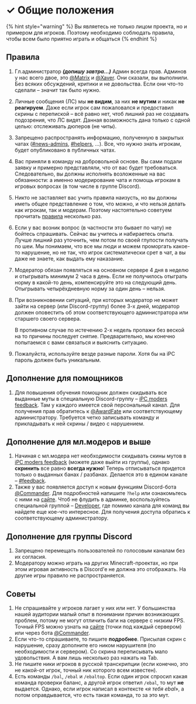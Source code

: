 # ✓ Общие положения

{% hint style="warning" %}
Вы являетесь не только лицом проекта, но и примером для игроков. Поэтому необходимо соблюдать правила, чтобы всем было приятно играть и общаться
{% endhint %}

## Правила

1. Гл.администратор _**\(допишу завтра...\)**_  Админ всегда прав. Админов у нас всего двое, это [@Matrix](//discord.com/users/194419590694961152) и [@Xaver](//discord.com/users/177255966952259584). Они сказали, вы выполнили. Без всяких обсуждений, критики и не довольства. Если они что-то сделали – значит так было нужно.
2. Личные сообщения \(ЛС\) мы **не видим**, за них **не мутим** и никак **не реагируем**. Даже если игрок сам пожаловался и предоставил скрины с перепиской – всё равно нет, чтоб лишний раз не создавать подозрения, что ЛС видят. Данная возможность дана только с одной целью: отслеживать дюперов \(не читы\).
3. Запрещено распространять информацию, полученную в закрытых чатах \([\#news-admins](//discord.com/channels/292021813528231948/656484070020349974), [\#helpers](//discord.com/channels/292021813528231948/660576753621794829), …\). Все, что нужно знать игрокам, будет опубликовано в публичных чатах. 
4. Вас приняли в команду на добровольной основе. Вы сами подали заявку и примерно представляли, что от вас будет требоваться. Следовательно, вы должны исполнять возложенные на вас обязанности: а именно модерирование чата и помощь игрокам в игровых вопросах \(в том числе в группе Discord\). 
5. Никто не заставляет вас учить правила наизусть, но вы должны иметь общее представление о том, что можно, и что нельзя делать как игрокам, так и модерам. Поэтому настоятельно советуем прочитать [правила](//iplaycraft.ru/go/rules) несколько раз.
6. Если у вас возник вопрос \(в частности это бывает по чату\) не бойтесь спрашивать. Сейчас вы учитесь и набираетесь опыта. Лучше лишний раз уточнить, чем потом по своей глупости получать по шеи. Мы понимаем, что все мы люди и можем проморгать какое-то нарушение, но не так, что игрок систематически срет в чат, а вы даже не знаете, как выдать ему наказание. 
7. Модератор обязан появляться на основном сервере 4 дня в неделю и отыгрывать минимум 2 часа в день. Если не получилось отыграть норму в какой-то день, компенсируйте это на следующий день. Отыгрывать четырёхдневную норму за один день – нельзя.
8. При возникновении ситуаций, при которых модератор не может зайти на сервер \(или Discord-группу\) более 3-х дней, модератор должен оповестить об этом соответствующего администратора или старшего своего сервера.

   В противном случае по истечению 2-х недель пропажи без веской на то причины последует снятие. Предварительно, мы конечно попытаемся с вами связаться и выяснить ситуацию.  

9. Пожалуйста, используйте везде разные пароли. Хотя бы на iPC пароль должен быть уникальным.

## Дополнение для помощников

1. Для повышения обучения помощник должен скидывать все выданные муты в специальную Discord-группу – [iPC moders feedback](//discord.gg/mffmgrx). Там у каждого имеется свой персональный канал. Для получения прав обратитесь к [@AwardFate](//discord.com/users/327848335857811456) или соответствующему администратору.  Требуется четко записывать команду и прикладывать к ней скрины / видео с нарушением.

## Дополнение для мл.модеров и выше

1. Начиная с мл.модера нет необходимости скидывать скины мутов в [iPC moders feedback](//discord.gg/mffmgrx) \(можете даже выйти из группы\), однако **скринить** все равно **всегда нужно**! Теперь отписываться придется только о выданных банах / разбанах. Делается это в едином канале – [\#feedback](//discord.com/channels/292021813528231948/652635936043040769). 
2. Также у вас появляется доступ к новым функциям Discord-бота [@Commander](//discord.com/users/653192844697141259). Для подробностей напишите `?help` или ознакомьтесь с ними на [сайте](//ipc.i96.dev/bots/commander). Чтоб не флудить в админке, воспользуйтесь специальной группой – [Developer](//discord.gg/Z3VAEme), где помимо канала для команд вы найдете еще кое-что интересное. Для получения доступа обратись к соответствующему администратору.

## Дополнение для группы Discord

1. Запрещено перемещать пользователей по голосовым каналам без их согласия.
2. Модератору можно играть на других Minecraft-проектах, но при этом игровая активность в Discord'e не должна это отображать. На другие игры правило не распространяется.

## Советы

1. Не спрашивайте у игроков лагает у них или нет. У большинства нашей аудитории малый опыт в понимании причин возникающих проблем, потому не могут отличить баги на сервере с низким FPS. Точный FPS можно узнать на [сайте](//iplaycraft.ru) \(точки под каждый сервером\) или через бота [@Commander](//discord.com/users/653192844697141259).
2. Если что-то спрашиваете, то пишите **подробнее**. Присылая скрин с нарушение, сразу дополните его ником нарушителя \(по необходимости и сервером\). Со скрина переписывать мало удовольствия. А вам лишь несколько раз нажать на Tab.
3. Не пишите ники игроков в русской транскрипции \(если конечно, это не какой-от игрок, точный ник которого всем известен\).
4. Есть команды `/bal`, `/ebal` и `/ebaltop`. Если один игрок спросил какая команда проверки баланс, а другой игрок ответил `/ebal`, то мут **не** выдается. Однако, если игрок написал в контексте «_я тебя ebal_», а потом оправдывается, что есть такая команда, то за это мут.

